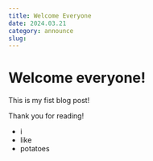 ```yaml
---
title: Welcome Everyone
date: 2024.03.21
category: announce
slug:
---
```



# Welcome everyone!

This is my fist blog post!

Thank you for reading!

- i
- like
- potatoes